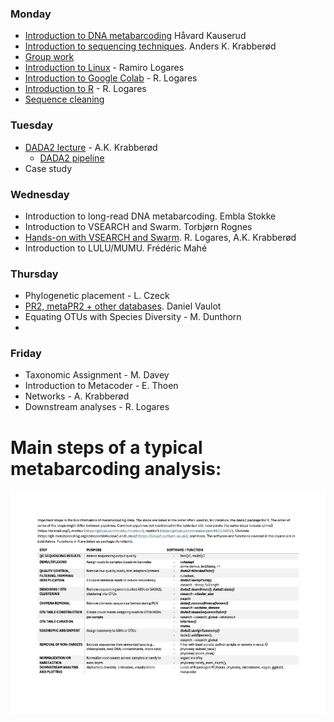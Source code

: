 ### Monday
- [Introduction to DNA metabarcoding](./Lecture_pdfs/Intro%20lecture%20revised.pdf) Håvard Kauserud
- [Introduction to sequencing techniques](../Lectures/Lecture_pdfs/Seq_tech_Krabberod_v25.pdf). Anders K. Krabberød
- [Group work](./Lecture_pdfs/Groups.pdf)
- [Introduction to Linux](../Lectures/Intro.to.unix/) - Ramiro Logares
- [Introduction to Google Colab](../Lectures/Intro.to.colab/) - R. Logares 
- [Introduction to R](../Lectures/intro.to.R/) - R. Logares
- [Sequence cleaning](../Lectures/cutadapt.and.seq.cleaning/)
### Tuesday
- [DADA2 lecture](./Lecture_pdfs/DADA2_lecture_V25.pdf) - A.K. Krabberød
  - [DADA2 pipeline](../Dada2_Pipeline/)
- Case study
### Wednesday
- Introduction to long-read DNA metabarcoding. Embla Stokke
- Introduction to VSEARCH and Swarm. Torbjørn Rognes
- [Hands-on with VSEARCH and Swarm](https://github.com/krabberod/BIO9905MERG1_V25_vsearch_colab/). R. Logares, A.K. Krabberød
- Introduction to LULU/MUMU. Frédéric Mahé
### Thursday
- Phylogenetic placement - L. Czeck
- [PR2, metaPR2 + other databases](./Lecture_pdfs/2025-04-10%20PR2-UiO%20course.pdf). Daniel Vaulot
- Equating OTUs with Species Diversity - M. Dunthorn
- 
### Friday
- Taxonomic Assignment - M. Davey
- Introduction to Metacoder - E. Thoen
- Networks - A. Krabberød
- Downstream analyses - R. Logares

# Main steps of a typical metabarcoding analysis:

![](./Lecture_pdfs/bioinfo_steps.png)  